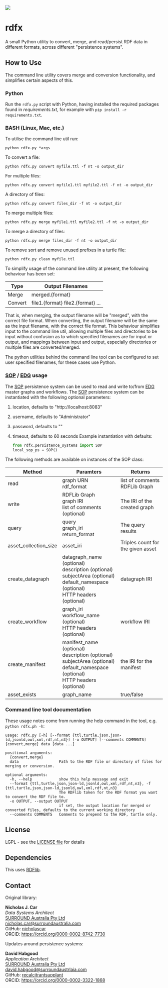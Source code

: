 ![](https://surroundaustralia.com/themes/custom/surround_australia/surround-logo-dark.svg)

# rdfx

A small Python utility to convert, merge, and read/persist RDF data in different formats, across different "persistence
systems".

## How to Use

The command line utility covers merge and conversion functionality, and simplifies certain aspects of this.

### Python

Run the `rdfx.py` script with Python, having installed the required packages found in _requirements.txt_,
for example with `pip install -r requirements.txt`.

### BASH (Linux, Mac, etc.)

To utilise the command line util run:

```shell
python rdfx.py *args
```

To convert a file:

```shell
python rdfx.py convert myfile.ttl -f nt -o output_dir
```

For multiple files:

```shell
python rdfx.py convert myfile1.ttl myfile2.ttl -f nt -o output_dir
```

A directory of files:

```shell
python rdfx.py convert files_dir -f nt -o output_dir
```

To merge multiple files:

```shell
python rdfx.py merge myfile1.ttl myfile2.ttl -f nt -o output_dir
```

To merge a directory of files:

```shell
python rdfx.py merge files_dir -f nt -o output_dir
```

To remove sort and remove unused prefixes in a turtle file:

```shell
python rdfx.py clean myfile.ttl
```

To simplify usage of the command line utility at present, the following behaviour has been set:

Type | Output Filenames
---|---
Merge | merged.{format}
Convert | file1.{format} file2.{format} ...

That is, when merging, the output filename will be "merged", with the correct file format.
When converting, the output filename will be the same as the input filename, with the correct file format.
This behaviour simplifies input to the command line util, allowing multiple files and directories to be input without
confusion as to which specified filenames are for input or output, and mappings between input and output, especially
directories or multiple files are converted/merged.

The python utilities behind the command line tool can be configured to set user specified filenames, for these cases
use Python.

### [SOP] / [EDG] usage

The [SOP] persistence system can be used to read and write to/from [EDG] master graphs and workflows.
The [SOP] persistence system can be instantiated with the following optional parameters:

1. location, defaults to "http://localhost:8083"
2. username, defaults to "Administrator"
3. password, defaults to ""
4. timeout, defaults to 60 seconds
    Example instantiation with defaults:

    ```python
    from rdfx.persistence_systems import SOP
    local_sop_ps = SOP()
    ```

The following methods are available on instances of the SOP class:

| Method                | Paramters                                                                                                                                            | Returns                           |
|-----------------------|------------------------------------------------------------------------------------------------------------------------------------------------------|-----------------------------------|
| read                  | graph URN<br/> rdf_format                                                                                                                            | list of comments<br/>RDFLib Graph |
| write                 | RDFLib Graph<br/> graph IRI<br/> list of comments (optional)                                                                                         | The IRI of the created graph      |
| query                 | query<br/> graph_iri<br/> return_format                                                                                                              | The query results                 |
| asset_collection_size | asset_iri                                                                                                                                            | Triples count for the given asset |
| create_datagraph      | datagraph_name (optional) <br/>description (optional)<br/> subjectArea (optional)<br/> default_namespace (optional)<br/>HTTP  headers (optional)     | datagraph IRI                     |
| create_workflow       | graph_iri<br/> workflow_name (optional)<br/>HTTP  headers (optional)                                                                                 | workflow IRI                      |
| create_manifest       | manifest_name (optional)<br/> description (optional)<br/> subjectArea (optional)<br/> default_namespace (optional)<br/> HTTP headers (optional)<br/> | the IRI for the manifest          |
| asset_exists          | graph_name                                                                                                                                           | true/false                        |

### Command line tool documentation

These usage notes come from running the help command in the tool, e.g. `python rdfx.ph -h`:

```text
usage: rdfx.py [-h] [--format {ttl,turtle,json,json-ld,jsonld,owl,xml,rdf,nt,n3}] [-o OUTPUT] [--comments COMMENTS] {convert,merge} data [data ...]

positional arguments:
  {convert,merge}
  data                  Path to the RDF file or directory of files for merging or conversion.

optional arguments:
  -h, --help            show this help message and exit
  --format {ttl,turtle,json,json-ld,jsonld,owl,xml,rdf,nt,n3}, -f {ttl,turtle,json,json-ld,jsonld,owl,xml,rdf,nt,n3}
                        The RDFlib token for the RDF format you want to convert the RDF file to.
  -o OUTPUT, --output OUTPUT
                        if set, the output location for merged or converted files, defaults to the current working directory
  --comments COMMENTS   Comments to prepend to the RDF, turtle only.
```

## License

LGPL - see the [LICENSE file](LICENSE) for details

## Dependencies

This uses [RDFlib](https://pypi.org/project/rdflib/).

## Contact

Original library:

**Nicholas J. Car** \
*Data Systems Architect* \
[SURROUND Australia Pty Ltd](http://surroundaustralia.com) \
<nicholas.car@surroundaustralia.com> \
GitHub: [nicholascar](https://github.com/nicholascar) \
ORCID: <https://orcid.org/0000-0002-8742-7730>

Updates around persistence systems:

**David Habgood** \
*Application Architect* \
[SURROUND Australia Pty Ltd](https://surroundaustralia.com) \
<david.habgood@surroundaustrlaia.com> \
GitHub: [recalcitrantsupplant](https://github.com/recalcitrantsupplant) \
ORCID: <https://orcid.org/0000-0002-3322-1868>

[SOP]: ???
[EDG]: ???
